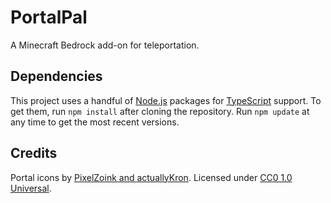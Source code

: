 # PortalPal

A Minecraft Bedrock add-on for teleportation.

## Dependencies

This project uses a handful of [Node.js](https://nodejs.org/en) packages for [TypeScript](https://www.typescriptlang.org/) support. To get them, run `npm install` after cloning the repository. Run `npm update` at any time to get the most recent versions.

## Credits

Portal icons by [PixelZoink and actuallyKron](https://actuallykron.itch.io/32x32-2d-portal-asset-pack). Licensed under [CC0 1.0 Universal](https://creativecommons.org/publicdomain/zero/1.0/).
